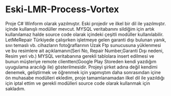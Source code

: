 # Eski-LMR-Process-Vortex
 Proje C# Winform olarak yazılmıştır. Eski projedir ve ilkel bir dil ile yazılmıştır. içinde kullanışlı modüller mevcut. MYSQL veritabanını sildiğim için artık kullanılamaz halde source code olarak içindeki çeşitli modüller kullanılabilir. LetMeRepair Türkiyede çalışırken işletmeye gelen garanti dışı bulunan yanık, sıvı temaslı vb. cihazların fotoğraflarının Uzak Ftp sunucusuna yüklenmesi ve bu resimlere ait açıklamanın(Seri No, Repair Number,Garanti Dışı nedeni, Resim yeri vb.) MYSQL veritabanına gerekli tablolara insert edilmesi ve bunun müşteriye remote clientten(Google Play Storeden kendi yazdığım uyugulama aracılığı ile) gösterilmesidir. Projeyi şirket adına değil kendimi denemek, geliştirmek ve öğrenmek için yapmıştım daha sonrasından içine ön muhasabe modülleri ekledim, proje tamamlanamadan ilkel dil ile yazıldığı için iptal ettim ve gerekli modülleri source code olarak kullanmak için sakladım.
